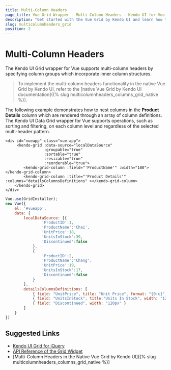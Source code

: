 ```yaml
---
title: Multi-Column Headers
page_title: Vue Grid Wrapper - Multi-Column Headers - Kendo UI for Vue
description: "Get started with the Vue Grid by Kendo UI and learn how to configure multi-column headers."
slug: multicolumnheaders_grid
position: 2
---
```


# Multi-Column Headers

The Kendo UI Grid wrapper for Vue supports multi-column headers by specifying column groups which incorporate inner column structures.

> To implement the multi-column headers functionality in the native Vue Grid by Kendo UI, refer to the [native Vue Grid by Kendo UI documentation]({% slug multicolumnheaders_columns_grid_native %}).

The following example demonstrates how to nest columns in the **Product Details** column which are rendered through an array of column definitions. The Kendo UI Data Grid wrapper for Vue supports operations, such as sorting and filtering, on each column level and regardless of the selected multi-header pattern.

```html-preview
<div id="vueapp" class="vue-app">
     <kendo-grid :data-source="localDataSource"
                 :groupable="true"
                 :sortable="true"
                 :resizable="true"
                 :reorderable="true">
        <kendo-grid-column :field="'ProductName'" :width="180"></kendo-grid-column>
        <kendo-grid-column :title="'Product Details'" :columns="detailsColumnsDefinitions" ></kendo-grid-column>
    </kendo-grid>
</div>
```
```js
Vue.use(GridInstaller);
new Vue({
    el: '#vueapp',
    data: {
        localDataSource: [{
                'ProductID':1,
                'ProductName':'Chai',
                'UnitPrice':18,
                'UnitsInStock':39,
                'Discontinued':false
            },
            {
                'ProductID':2,
                'ProductName':'Chang',
                'UnitPrice':19,
                'UnitsInStock':17,
                'Discontinued':false
            }
        ],
        detailsColumnsDefinitions: [
            { field: "UnitPrice", title: "Unit Price", format: "{0:c}", width: "120px" },
            { field: "UnitsInStock", title:"Units In Stock", width: "120px" },
            { field: "Discontinued", width: "120px" }
        ]
    }
})
```

## Suggested Links

* [Kendo UI Grid for jQuery](https://docs.telerik.com/kendo-ui/controls/data-management/grid/overview)
* [API Reference of the Grid Widget](https://docs.telerik.com/kendo-ui/api/javascript/ui/grid)
* [Multi-Column Headers in the Native Vue Grid by Kendo UI]({% slug multicolumnheaders_columns_grid_native %})
